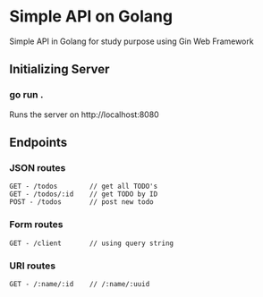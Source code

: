 # Simple API on Golang

Simple API in Golang for study purpose using Gin Web Framework

## Initializing Server

### go run .

Runs the server on http://localhost:8080

## Endpoints

### JSON routes
    GET - /todos        // get all TODO's
	GET - /todos/:id    // get TODO by ID
	POST - /todos       // post new todo

### Form routes
	GET - /client       // using query string

### URI routes
	GET - /:name/:id    // /:name/:uuid